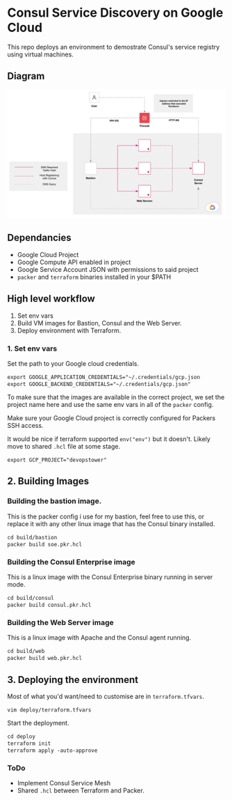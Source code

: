 # Consul Service Discovery on Google Cloud
This repo deploys an environment to demostrate Consul's service registry using virtual machines.

## Diagram
![Screenshot](images/diagram.png)

## Dependancies
- Google Cloud Project
- Google Compute API enabled in project
- Google Service Account JSON with permissions to said project
- `packer` and `terraform` binaries installed in your $PATH

## High level workflow
1. Set env vars
2. Build VM images for Bastion, Consul and the Web Server.
3. Deploy environment with Terraform.

### 1. Set env vars
Set the path to your Google cloud credentials.
```
export GOOGLE_APPLICATION_CREDENTIALS="~/.credentials/gcp.json
export GOOGLE_BACKEND_CREDENTIALS="~/.credentials/gcp.json"
```

To make sure that the images are available in the correct project, we set the project name here and use the same env vars in all of the `packer` config.

Make sure your Google Cloud project is correctly configured for Packers SSH access.

It would be nice if terraform supported `env("env")` but it doesn't. Likely move to shared `.hcl` file at some stage.
```
export GCP_PROJECT="devopstower"
```

## 2. Building Images

### Building the bastion image.
This is the packer config i use for my bastion, feel free to use this, or replace it with any other linux image that has the Consul binary installed.
```
cd build/bastion
packer build soe.pkr.hcl
```

### Building the Consul Enterprise image
This is a linux image with the Consul Enterprise binary running in server mode.
```
cd build/consul
packer build consul.pkr.hcl
```

### Building the Web Server image
This is a linux image with Apache and the Consul agent running.
```
cd build/web
packer build web.pkr.hcl
```

## 3. Deploying the environment
Most of what you'd want/need to customise are in `terraform.tfvars`.
```
vim deploy/terraform.tfvars
```

Start the deployment.
```
cd deploy
terraform init
terraform apply -auto-approve
```

### ToDo
- Implement Consul Service Mesh
- Shared `.hcl` between Terraform and Packer.
